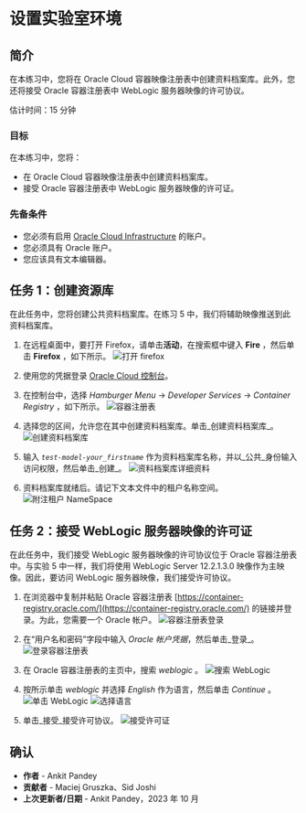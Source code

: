# 设置实验室环境

## 简介

在本练习中，您将在 Oracle Cloud 容器映像注册表中创建资料档案库。此外，您还将接受 Oracle 容器注册表中 WebLogic 服务器映像的许可协议。

估计时间：15 分钟

### 目标

在本练习中，您将：

*   在 Oracle Cloud 容器映像注册表中创建资料档案库。
*   接受 Oracle 容器注册表中 WebLogic 服务器映像的许可证。

### 先备条件

*   您必须有启用 [Oracle Cloud Infrastructure](https://cloud.oracle.com/en_US/cloud-infrastructure) 的账户。
*   您必须具有 Oracle 账户。
*   您应该具有文本编辑器。

## 任务 1：创建资源库

在此任务中，您将创建公共资料档案库。在练习 5 中，我们将辅助映像推送到此资料档案库。

1.  在远程桌面中，要打开 Firefox，请单击**活动**，在搜索框中键入 **Fire** ，然后单击 **Firefox** ，如下所示。 ![打开 firefox](images/open-firefox.png)
    
2.  使用您的凭据登录 [Oracle Cloud 控制台](https://cloud.oracle.com)。
    
3.  在控制台中，选择 _Hamburger Menu_ -> _Developer Services_ -> _Container Registry_ ，如下所示。 ![容器注册表](images/container-registry.png)
    
4.  选择您的区间，允许您在其中创建资料档案库。单击_创建资料档案库_。 ![创建资料档案库](images/create-repository.png)
    
5.  输入 _`test-model-your_firstname`_ 作为资料档案库名称，并以_公共_身份输入访问权限，然后单击_创建_。 ![资料档案库详细资料](images/repository-details.png)
    
6.  资料档案库就绪后。请记下文本文件中的租户名称空间。 ![附注租户 NameSpace](images/tenancy-namespace.png)
    

## 任务 2：接受 WebLogic 服务器映像的许可证

在此任务中，我们接受 WebLogic 服务器映像的许可协议位于 Oracle 容器注册表中。与实验 5 中一样，我们将使用 WebLogic Server 12.2.1.3.0 映像作为主映像。因此，要访问 WebLogic 服务器映像，我们接受许可协议。

1.  在浏览器中复制并粘贴 Oracle 容器注册表 [https://container-registry.oracle.com/](https://container-registry.oracle.com/) 的链接并登录。为此，您需要一个 Oracle 帐户。 ![容器注册表登录](images/container-registry-sign-in.png)
    
2.  在“用户名和密码”字段中输入 _Oracle 帐户凭据_，然后单击_登录_。 ![登录容器注册表](images/login-container-registry.png)
    
3.  在 Oracle 容器注册表的主页中，搜索 _weblogic_ 。 ![搜索 WebLogic](images/search-weblogic.png)
    
4.  按所示单击 _weblogic_ 并选择 _English_ 作为语言，然后单击 _Continue_ 。![单击 WebLogic](images/click-weblogic.png) ![选择语言](images/select-language.png)
    
5.  单击_接受_接受许可协议。 ![接受许可证](images/accept-license.png)
    

## 确认

*   **作者** - Ankit Pandey
*   **贡献者** - Maciej Gruszka、Sid Joshi
*   **上次更新者/日期** - Ankit Pandey，2023 年 10 月